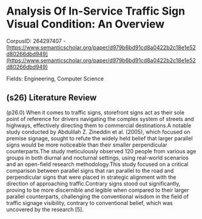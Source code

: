 # Analysis Of In-Service Traffic Sign Visual Condition: An Overview

CorpusID: 264297407 - [https://www.semanticscholar.org/paper/d979b6bd91cd8a0422b2c18e1e52d80266dbd949](https://www.semanticscholar.org/paper/d979b6bd91cd8a0422b2c18e1e52d80266dbd949)

Fields: Engineering, Computer Science

## (s26) Literature Review
(p26.0) When it comes to traffic signs, storefront signs act as their sole point of reference for drivers navigating the complex system of streets and highways, effectively directing them to commercial destinations.A notable study conducted by Abdulilah Z. Zineddin et al. (2005), which focused on premise signage, sought to refute the widely held belief that larger parallel signs would be more noticeable than their smaller perpendicular counterparts.The study meticulously observed 120 people from various age groups in both diurnal and nocturnal settings, using real-world scenarios and an open-field research methodology.This study focused on a critical comparison between parallel signs that ran parallel to the road and perpendicular signs that were placed in strategic alignment with the direction of approaching traffic.Contrary signs stood out significantly, proving to be more discernible and legible when compared to their larger parallel counterparts, challenging the conventional wisdom in the field of traffic signage visibility, contrary to conventional belief, which was uncovered by the research [5].
